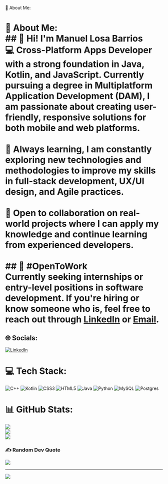  💫 About Me:
# 💫 About Me:<br>## 👋 Hi! I'm Manuel Losa Barrios<br>💻 **Cross-Platform Apps Developer** with a strong foundation in **Java**, **Kotlin**, and **JavaScript**. Currently pursuing a degree in **Multiplatform Application Development (DAM)**, I am passionate about creating user-friendly, responsive solutions for both mobile and web platforms.<br><br>🌱 **Always learning**, I am constantly exploring new technologies and methodologies to improve my skills in **full-stack development**, **UX/UI design**, and **Agile practices**.<br><br>🚀 **Open to collaboration** on real-world projects where I can apply my knowledge and continue learning from experienced developers.<br><br>## 📌 #OpenToWork<br>Currently seeking **internships** or **entry-level positions** in **software development**. If you're hiring or know someone who is, feel free to reach out through [LinkedIn](https://www.linkedin.com/in/manuellosabarrios) or [Email](mailto:manu02jf@gmail.com).


## 🌐 Socials:
[![LinkedIn](https://img.shields.io/badge/LinkedIn-%230077B5.svg?logo=linkedin&logoColor=white)](https://linkedin.com/in/manuellosabarrios) 

# 💻 Tech Stack:
![C++](https://img.shields.io/badge/c++-%2300599C.svg?style=for-the-badge&logo=c%2B%2B&logoColor=white) ![Kotlin](https://img.shields.io/badge/kotlin-%237F52FF.svg?style=for-the-badge&logo=kotlin&logoColor=white) ![CSS3](https://img.shields.io/badge/css3-%231572B6.svg?style=for-the-badge&logo=css3&logoColor=white) ![HTML5](https://img.shields.io/badge/html5-%23E34F26.svg?style=for-the-badge&logo=html5&logoColor=white) ![Java](https://img.shields.io/badge/java-%23ED8B00.svg?style=for-the-badge&logo=openjdk&logoColor=white) ![Python](https://img.shields.io/badge/python-3670A0?style=for-the-badge&logo=python&logoColor=ffdd54) ![MySQL](https://img.shields.io/badge/mysql-4479A1.svg?style=for-the-badge&logo=mysql&logoColor=white) ![Postgres](https://img.shields.io/badge/postgres-%23316192.svg?style=for-the-badge&logo=postgresql&logoColor=white)
# 📊 GitHub Stats:
![](https://github-readme-stats.vercel.app/api?username=manu-losa&theme=dark&hide_border=false&include_all_commits=false&count_private=false)<br/>
![](https://github-readme-streak-stats.herokuapp.com/?user=manu-losa&theme=dark&hide_border=false)<br/>
![](https://github-readme-stats.vercel.app/api/top-langs/?username=manu-losa&theme=dark&hide_border=false&include_all_commits=false&count_private=false&layout=compact)

### ✍️ Random Dev Quote
![](https://quotes-github-readme.vercel.app/api?type=horizontal&theme=radical)

---
[![](https://visitcount.itsvg.in/api?id=manu-losa&icon=0&color=0)](https://visitcount.itsvg.in)
